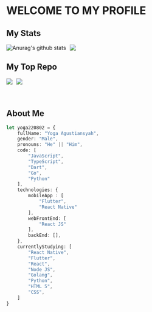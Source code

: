 # WELCOME TO MY PROFILE
## My Stats

<div style="display: flex; flex-direction: row;">
  <img align="center" src="https://github-readme-stats.vercel.app/api/top-langs/?username=yoga220802&langs_count=5&include_all_commits=true&show_icons=true&count_private=true&theme=dracula" alt="Anurag's github stats" style="margin-right: 10px;" />
  <a href="https://github.com/yoga220802/" style="margin-right: 10px;">
    <img align="center" src="https://github-readme-stats.vercel.app/api?username=yoga220802&theme=dracula" />
  </a>
</div>



## My Top Repo
<div style="display: flex; flex-direction: row;">
  <a href="https://github.com/yoga220802/Covid19-Care" style="margin-right: 10px;">
    <img align="center" src="https://github-readme-stats.vercel.app/api/pin/?username=yoga220802&repo=Covid19-Care&theme=dracula" />
  </a>
  <a href="https://github.com/yoga220802/NewsApp_With_Flutter" style="margin-right: 10px;">
    <img align="center" src="https://github-readme-stats.vercel.app/api/pin/?username=yoga220802&repo=NewsApp_With_Flutter&theme=dracula" />
  </a>
</div>

<br />
<br />

## About Me

```typescript
let yoga220802 = {
    fullName: "Yoga Agustiansyah",
    gender: "Male",
    pronouns: "He" || "Him",
    code: [
        "JavaScript",
        "TypeScript",
        "Dart",
        "Go",
        "Python"
    ],
    technologies: {
        mobileApp : [
            "Flutter",
            "React Native"
        ],
        webFrontEnd: [
            "React JS"
        ],
        backEnd: [],
    },
    currentlyStudying: [
        "React Native",
        "Flutter",
        "React",
        "Node JS",
        "Golang",
        "Python",
        "HTML 5",
        "CSS",
    ]
}
```
 
